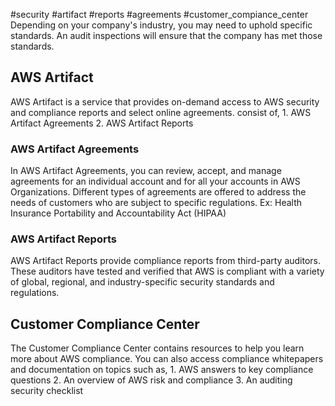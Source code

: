 #security #artifact #reports #agreements #customer_compiance_center
Depending on your company's industry, you may need to uphold specific standards. An audit inspections will ensure that the company has met those standards.

## AWS Artifact
AWS Artifact is a service that provides on-demand access to AWS security and compliance reports and select online agreements. 
consist of,
	1. AWS Artifact Agreements
	2. AWS Artifact Reports

### AWS Artifact Agreements
In AWS Artifact Agreements, you can review, accept, and manage agreements for an individual account and for all your accounts in AWS Organizations. Different types of agreements are offered to address the needs of customers who are subject to specific regulations. 
Ex: Health Insurance Portability and Accountability Act (HIPAA)

### AWS Artifact Reports
AWS Artifact Reports provide compliance reports from third-party auditors. These auditors have tested and verified that AWS is compliant with a variety of global, regional, and industry-specific security standards and regulations.


## Customer Compliance Center
The Customer Compliance Center contains resources to help you learn more about AWS compliance.
You can also access compliance whitepapers and documentation on topics such as,
	1. AWS answers to key compliance questions
	2.  An overview of AWS risk and compliance
	3. An auditing security checklist

